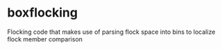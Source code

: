 boxflocking
===========

Flocking code that makes use of parsing flock space into bins to localize flock member comparison
